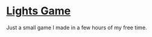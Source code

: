 [Lights Game](http://jasonjmcghee.github.io/LightsGame)
===========

Just a small game I made in a few hours of my free time.
